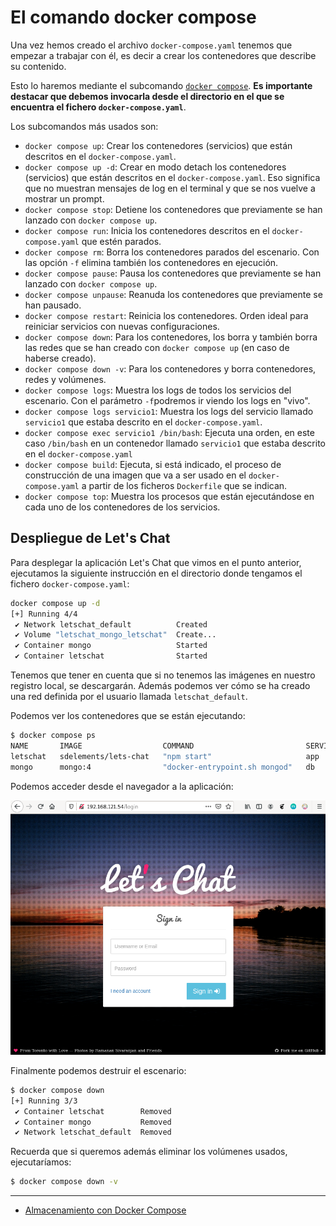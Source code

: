# El comando docker compose

Una vez hemos creado el archivo `docker-compose.yaml` tenemos que empezar a trabajar con él, es decir a crear los contenedores que describe su contenido. 

Esto lo haremos mediante el subcomando [`docker compose`](https://docs.docker.com/compose/reference/). **Es importante destacar que debemos invocarla desde el directorio en el que se encuentra el fichero `docker-compose.yaml`**.

Los subcomandos más usados son:

* `docker compose up`: Crear los contenedores (servicios) que están descritos en el `docker-compose.yaml`.
* `docker compose up -d`: Crear en modo detach los contenedores (servicios) que están descritos en el `docker-compose.yaml`. Eso significa que no muestran mensajes de log en el terminal y que se  nos vuelve a mostrar un prompt.
* `docker compose stop`: Detiene los contenedores que previamente se han lanzado con `docker compose up`.
* `docker compose run`: Inicia los contenedores descritos en el `docker-compose.yaml` que estén parados.
* `docker compose rm`: Borra los contenedores parados del escenario. Con las opción `-f` elimina también los contenedores en ejecución.
* `docker compose pause`: Pausa los contenedores que previamente se han lanzado con `docker compose up`.
* `docker compose unpause`: Reanuda los contenedores que previamente se han pausado.
* `docker compose restart`: Reinicia los contenedores. Orden ideal para reiniciar servicios con nuevas configuraciones.
* `docker compose down`:  Para los contenedores, los borra  y también borra las redes que se han creado con `docker compose up` (en caso de haberse creado).
* `docker compose down -v`: Para los contenedores y borra contenedores, redes y volúmenes.
* `docker compose logs`: Muestra los logs de todos los servicios del escenario. Con el parámetro `-f`podremos ir viendo los logs en "vivo".
* `docker compose logs servicio1`: Muestra los logs del servicio llamado `servicio1` que estaba descrito en el `docker-compose.yaml`.
* `docker compose exec servicio1 /bin/bash`: Ejecuta una orden, en este caso `/bin/bash` en un contenedor llamado `servicio1` que estaba descrito en el `docker-compose.yaml`
* `docker compose build`: Ejecuta, si está indicado, el proceso de construcción de una imagen que va a ser usado en el `docker-compose.yaml`  a partir de los  ficheros `Dockerfile` que se indican.
* `docker compose top`: Muestra  los procesos que están ejecutándose en cada uno de los contenedores de los servicios.

## Despliegue de Let's Chat

Para desplegar la aplicación Let's Chat que vimos en el punto anterior, ejecutamos la siguiente instrucción en el directorio donde tengamos el fichero `docker-compose.yaml`:

```bash
docker compose up -d
[+] Running 4/4
 ✔ Network letschat_default          Created                                      0.1s 
 ✔ Volume "letschat_mongo_letschat"  Create...                                    0.0s 
 ✔ Container mongo                   Started                                      0.3s 
 ✔ Container letschat                Started                                      0.2s 
```

Tenemos que tener en cuenta que si no tenemos las imágenes en nuestro registro local, se descargarán. Además podemos ver cómo se ha creado una red definida por el usuario llamada `letschat_default`.

Podemos ver los contenedores que se están ejecutando:

```bash
$ docker compose ps
NAME       IMAGE                  COMMAND                         SERVICE   CREATED              STATUS              PORTS
letschat   sdelements/lets-chat   "npm start"                     app       About a minute ago   Up About a minute   5222/tcp, 0.0.0.0:80->8080/tcp, :::80->8080/tcp
mongo      mongo:4                "docker-entrypoint.sh mongod"   db        About a minute ago   Up About a minute   27017/tcp
```

Podemos acceder desde el navegador a la aplicación:

![letschat](img/letschat.png)

Finalmente podemos destruir el escenario:

```bash
$ docker compose down
[+] Running 3/3
 ✔ Container letschat        Removed                                             10.4s 
 ✔ Container mongo           Removed                                              0.4s 
 ✔ Network letschat_default  Removed                                              0.1s 
```

Recuerda que si queremos además eliminar los volúmenes usados, ejecutaríamos:

```bash
$ docker compose down -v
```

---

* [Almacenamiento con Docker Compose](almacenamiento.md)

